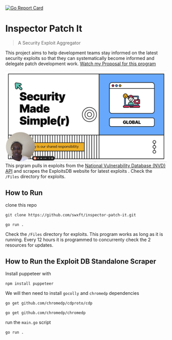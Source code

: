 [![Go Report Card](https://goreportcard.com/badge/github.com/swxft/inspector-patch-it)](https://goreportcard.com/report/github.com/swxft/inspector-patch-it)
# Inspector Patch It
>A Security Exploit Aggregator

This project aims to help development teams stay informed on the latest security exploits so that they can systematically become informed and delegate patch development work.
[Watch my Proposal for this program](https://www.loom.com/share/b043e635b55a4fa1b036230c8efa3c3d?sid=50163045-457f-43ff-8734-aa4847be2707)

[![Loom](loom-screenshot.png)](https://www.loom.com/share/b043e635b55a4fa1b036230c8efa3c3d?sid=50163045-457f-43ff-8734-aa4847be2707)
This prgram pulls in exploits from the [National Vulnerability Database (NVD) API](https://nvd.nist.gov/developers/vulnerabilities) and scrapes the ExploitsDB website for latest exploits . Check the `/Files` directory for exploits.
## How to Run 
clone this repo
```
git clone https://github.com/swxft/inspector-patch-it.git
```
```
go run .
```
Check the `/Files` directory for exploits. This program works as long as it is running. Every 12 hours it is programmed to concurrenty check the 2 resources for updates. 

## How to Run the Exploit DB Standalone Scraper

Install puppeteer with 
```
npm install puppeteer
```
We will then need to install `gocolly` and `chromedp` dependencies
```
go get github.com/chromedp/cdproto/cdp
```
```
go get github.com/chromedp/chromedp
```
run the `main.go` script
```
go run .
```
